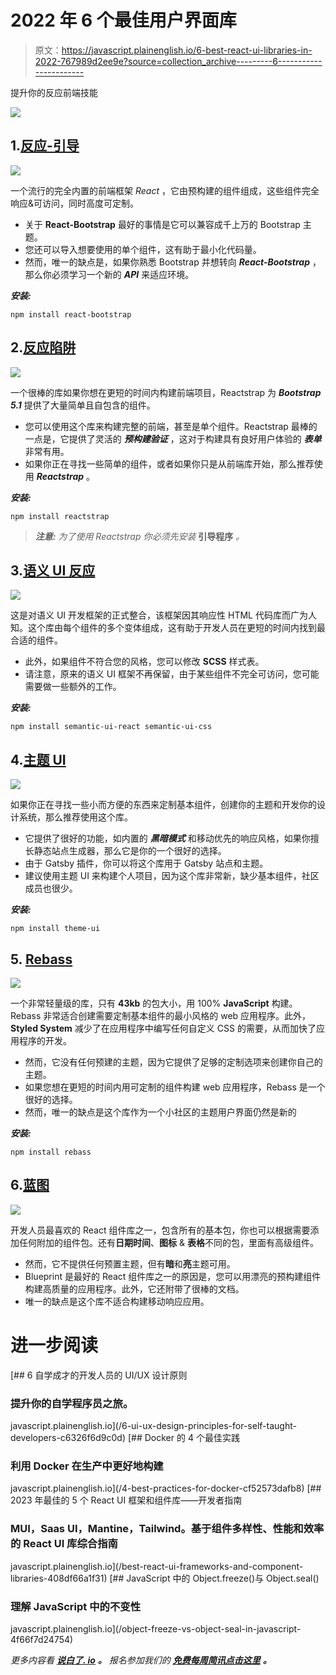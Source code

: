 # 2022 年 6 个最佳用户界面库

> 原文：<https://javascript.plainenglish.io/6-best-react-ui-libraries-in-2022-767989d2ee9e?source=collection_archive---------6----------------------->

提升你的反应前端技能

![](img/9b0eed63010a4278077ef82178314cf5.png)

## 1.[反应-引导](https://react-bootstrap.github.io/)

![](img/43fe857ff1345d19d9fac26aac3a7594.png)

一个流行的完全内置的前端框架 *React* ，它由预构建的组件组成，这些组件完全响应&可访问，同时高度可定制。

*   关于 **React-Bootstrap** 最好的事情是它可以兼容成千上万的 Bootstrap 主题。
*   您还可以导入想要使用的单个组件，这有助于最小化代码量。
*   然而，唯一的缺点是，如果你熟悉 Bootstrap 并想转向 ***React-Bootstrap*** ，那么你必须学习一个新的 ***API*** 来适应环境。

***安装:***

```
npm install react-bootstrap
```

## 2.[反应陷阱](https://reactstrap.github.io/?path=/story/home-installation--page)

![](img/1c3b3bf188720ba9adc47274c54057a1.png)

一个很棒的库如果你想在更短的时间内构建前端项目，Reactstrap 为 ***Bootstrap 5.1*** 提供了大量简单且自包含的组件。

*   您可以使用这个库来构建完整的前端，甚至是单个组件。Reactstrap 最棒的一点是，它提供了灵活的 ***预构建验证*** ，这对于构建具有良好用户体验的 ***表单*** 非常有用。
*   如果你正在寻找一些简单的组件，或者如果你只是从前端库开始，那么推荐使用 ***Reactstrap*** 。

***安装:***

```
npm install reactstrap
```

> ***注意:*** *为了使用 Reactstrap 你必须先安装* **引导程序** *。*

## 3.[语义 UI 反应](https://github.com/Semantic-Org/Semantic-UI-React)

![](img/3b0ebf66403ab224574be3e2634cf2e0.png)

这是对语义 UI 开发框架的正式整合，该框架因其响应性 HTML 代码库而广为人知。这个库由每个组件的多个变体组成，这有助于开发人员在更短的时间内找到最合适的组件。

*   此外，如果组件不符合您的风格，您可以修改 **SCSS** 样式表。
*   请注意，原来的语义 UI 框架不再保留，由于某些组件不完全可访问，您可能需要做一些额外的工作。

***安装:***

```
npm install semantic-ui-react semantic-ui-css
```

## 4.[主题 UI](https://github.com/system-ui/theme-ui)

![](img/6d6d1f9379039419cd38c96fad8d5b77.png)

如果你正在寻找一些小而方便的东西来定制基本组件，创建你的主题和开发你的设计系统，那么推荐使用这个库。

*   它提供了很好的功能，如内置的 ***黑暗模式*** 和移动优先的响应风格，如果你擅长静态站点生成器，那么它是你的一个很好的选择。
*   由于 Gatsby 插件，你可以将这个库用于 Gatsby 站点和主题。
*   建议使用主题 UI 来构建个人项目，因为这个库非常新，缺少基本组件，社区成员也很少。

***安装:***

```
npm install theme-ui
```

## 5. [Rebass](https://github.com/rebassjs/rebass)

![](img/69a668677cd9bb5c7f3f970e3b9a5dd1.png)

一个非常轻量级的库，只有 **43kb** 的包大小，用 100% **JavaScript** 构建。Rebass 非常适合创建需要定制基本组件的最小风格的 web 应用程序。此外， **Styled System** 减少了在应用程序中编写任何自定义 CSS 的需要，从而加快了应用程序的开发。

*   然而，它没有任何预建的主题，因为它提供了足够的定制选项来创建你自己的主题。
*   如果您想在更短的时间内用可定制的组件构建 web 应用程序，Rebass 是一个很好的选择。
*   然而，唯一的缺点是这个库作为一个小社区的主题用户界面仍然是新的

***安装:***

```
npm install rebass
```

## 6.[蓝图](https://github.com/palantir/blueprint)

![](img/ce516db55c8471bd7b1763574e48cf8c.png)

开发人员最喜欢的 React 组件库之一，包含所有的基本包，你也可以根据需要添加任何附加的组件包。还有**日期时间**、**图标** & **表格**不同的包，里面有高级组件。

*   然而，它不提供任何预置主题，但有**暗**和**亮**主题可用。
*   Blueprint 是最好的 React 组件库之一的原因是，您可以用漂亮的预构建组件构建高质量的应用程序。此外，它还附带了很棒的文档。
*   唯一的缺点是这个库不适合构建移动响应应用。

# 进一步阅读

[](/6-ui-ux-design-principles-for-self-taught-developers-c6326f6d9c0d) [## 6 自学成才的开发人员的 UI/UX 设计原则

### 提升你的自学程序员之旅。

javascript.plainenglish.io](/6-ui-ux-design-principles-for-self-taught-developers-c6326f6d9c0d) [](/4-best-practices-for-docker-cf52573dafb8) [## Docker 的 4 个最佳实践

### 利用 Docker 在生产中更好地构建

javascript.plainenglish.io](/4-best-practices-for-docker-cf52573dafb8) [](/best-react-ui-frameworks-and-component-libraries-408df66a1f31) [## 2023 年最佳的 5 个 React UI 框架和组件库——开发者指南

### MUI，Saas UI，Mantine，Tailwind。基于组件多样性、性能和效率的 React UI 库综合指南

javascript.plainenglish.io](/best-react-ui-frameworks-and-component-libraries-408df66a1f31) [](/object-freeze-vs-object-seal-in-javascript-4f66f7d24754) [## JavaScript 中的 Object.freeze()与 Object.seal()

### 理解 JavaScript 中的不变性

javascript.plainenglish.io](/object-freeze-vs-object-seal-in-javascript-4f66f7d24754) 

*更多内容看* [***说白了. io***](http://plainenglish.io/) ***。*** *报名参加我们的* [***免费每周简讯点击这里***](http://newsletter.plainenglish.io/) ***。***